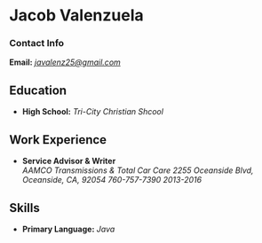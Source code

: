 # Jacob Valenzuela

### Contact Info
**Email:** *javalenz25@gmail.com* 

## Education
* **High School:** *Tri-City Christian Shcool*

## Work Experience
* **Service Advisor & Writer**     
*AAMCO Transmissions & Total Car Care
2255 Oceanside Blvd, Oceanside, CA, 92054
760-757-7390
2013-2016*


## Skills
* **Primary Language:** *Java*

